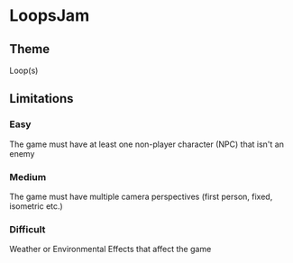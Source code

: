 # LoopsJam
## Theme
Loop(s)
## Limitations
### Easy
The game must have at least one non-player character (NPC) that isn't an enemy
### Medium
The game must have multiple camera perspectives (first person, fixed, isometric etc.)
### Difficult
Weather or Environmental Effects that affect the game

